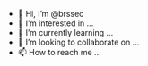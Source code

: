 - 👋 Hi, I’m @brssec
- 👀 I’m interested in ...
- 🌱 I’m currently learning ...
- 💞️ I’m looking to collaborate on ...
- 📫 How to reach me ...

<!---
brssec/brssec is a ✨ special ✨ repository because its `README.md` (this file) appears on your GitHub profile.
You can click the Preview link to take a look at your changes.
--->

